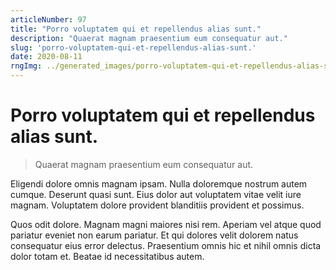 ```yaml
---
articleNumber: 97
title: "Porro voluptatem qui et repellendus alias sunt."
description: "Quaerat magnam praesentium eum consequatur aut."
slug: 'porro-voluptatem-qui-et-repellendus-alias-sunt.'
date: 2020-08-11
rngImg: ../generated_images/porro-voluptatem-qui-et-repellendus-alias-sunt..jpg
---
```


# Porro voluptatem qui et repellendus alias sunt.

> Quaerat magnam praesentium eum consequatur aut.

Eligendi dolore omnis magnam ipsam. Nulla doloremque nostrum autem cumque. Deserunt quasi sunt. Eius dolor aut voluptatem vitae velit iure magnam. Voluptatem dolore provident blanditiis provident et possimus.
 Quos odit dolore. Magnam magni maiores nisi rem. Aperiam vel atque quod pariatur eveniet non earum pariatur. Et qui dolores velit dolorem natus consequatur eius error delectus. Praesentium omnis hic et nihil omnis dicta dolor totam et. Beatae id necessitatibus autem.
